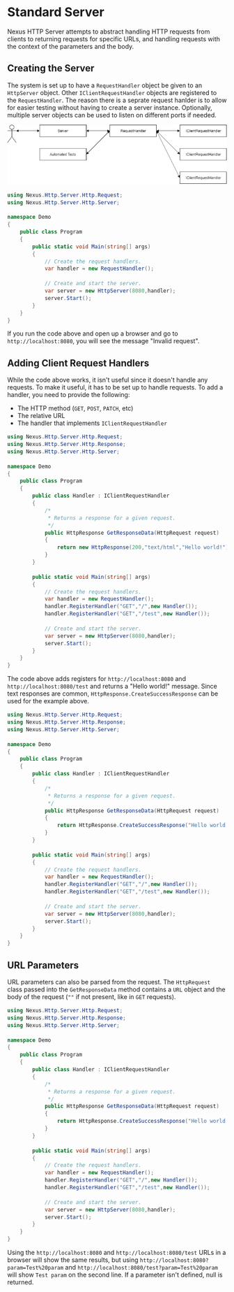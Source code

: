 # Standard Server
Nexus HTTP Server attempts to abstract handling HTTP
requests from clients to returning requests for specific URLs,
and handling requests with the context of the parameters and
the body.

## Creating the Server
The system is set up to have a `RequestHandler` object
be given to an `HttpServer` object. Other `IClientRequestHandler`
objects are registered to the `RequestHandler`. The reason there
is a seprate request hanlder is to allow for easier testing without
having to create a server instance. Optionally, multiple server
objects can be used to listen on different ports if needed.

![Structure overview](../diagrams/structure-overview.png)

```csharp
using Nexus.Http.Server.Http.Request;
using Nexus.Http.Server.Http.Server;

namespace Demo
{
    public class Program
    {
        public static void Main(string[] args)
        {
            // Create the request handlers.
            var handler = new RequestHandler();

            // Create and start the server.
            var server = new HttpServer(8080,handler);
            server.Start();
        }
    }
}
```

If you run the code above and open up a browser and
go to `http://localhost:8080`, you will see the message
"Invalid request".

## Adding Client Request Handlers
While the code above works, it isn't useful since it
doesn't handle any requests. To make it useful, it has to
be set up to handle requests. To add a handler, you need to
provide the following:
- The HTTP method (`GET`, `POST`, `PATCH`, etc)
- The relative URL
- The handler that implements `IClientRequestHandler`

```csharp
using Nexus.Http.Server.Http.Request;
using Nexus.Http.Server.Http.Response;
using Nexus.Http.Server.Http.Server;

namespace Demo
{
    public class Program
    {
        public class Handler : IClientRequestHandler
        {
            /*
             * Returns a response for a given request.
             */
            public HttpResponse GetResponseData(HttpRequest request)
            {
                return new HttpResponse(200,"text/html","Hello world!");
            }
        }
        
        public static void Main(string[] args)
        {
            // Create the request handlers.
            var handler = new RequestHandler();
            handler.RegisterHandler("GET","/",new Handler());
            handler.RegisterHandler("GET","/test",new Handler());

            // Create and start the server.
            var server = new HttpServer(8080,handler);
            server.Start();
        }
    }
}
```

The code above adds registers for `http://localhost:8080` and 
`http://localhost:8080/test` and returns a "Hello world!" message.
Since text responses are common, `HttpResponse.CreateSuccessResponse`
can be used for the example above.

```csharp
using Nexus.Http.Server.Http.Request;
using Nexus.Http.Server.Http.Response;
using Nexus.Http.Server.Http.Server;

namespace Demo
{
    public class Program
    {
        public class Handler : IClientRequestHandler
        {
            /*
             * Returns a response for a given request.
             */
            public HttpResponse GetResponseData(HttpRequest request)
            {
                return HttpResponse.CreateSuccessResponse("Hello world!");
            }
        }
        
        public static void Main(string[] args)
        {
            // Create the request handlers.
            var handler = new RequestHandler();
            handler.RegisterHandler("GET","/",new Handler());
            handler.RegisterHandler("GET","/test",new Handler());

            // Create and start the server.
            var server = new HttpServer(8080,handler);
            server.Start();
        }
    }
}
```

## URL Parameters
URL parameters can also be parsed from the request. The `HttpRequest`
class passed into the `GetResponseData` method contains a `URL` object
and the body of the request (`""` if not present, like in `GET` requests).

```csharp
using Nexus.Http.Server.Http.Request;
using Nexus.Http.Server.Http.Response;
using Nexus.Http.Server.Http.Server;

namespace Demo
{
    public class Program
    {
        public class Handler : IClientRequestHandler
        {
            /*
             * Returns a response for a given request.
             */
            public HttpResponse GetResponseData(HttpRequest request)
            {
                return HttpResponse.CreateSuccessResponse("Hello world!");
            }
        }
        
        public static void Main(string[] args)
        {
            // Create the request handlers.
            var handler = new RequestHandler();
            handler.RegisterHandler("GET","/",new Handler());
            handler.RegisterHandler("GET","/test",new Handler());

            // Create and start the server.
            var server = new HttpServer(8080,handler);
            server.Start();
        }
    }
}
```

Using the `http://localhost:8080` and `http://localhost:8080/test`
URLs in a browser will show the same results, but using
`http://localhost:8080?param=Test%20param` and `http://localhost:8080/test?param=Test%20param`
will show `Test param` on the second line. If a parameter isn't
defined, null is returned.

